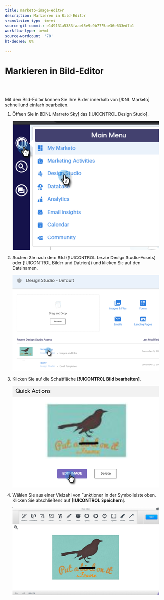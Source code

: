 ```yaml
---
title: marketo-image-editor
description: Markieren in Bild-Editor
translation-type: tm+mt
source-git-commit: e149133a5383faaef5e9c9b7775ae36e633ed7b1
workflow-type: tm+mt
source-wordcount: '70'
ht-degree: 0%

---
```



# Markieren in Bild-Editor

<br> 

Mit dem Bild-Editor können Sie Ihre Bilder innerhalb von [!DNL Marketo] schnell und einfach bearbeiten.

1. Öffnen Sie in [!DNL Marketo Sky] das [!UICONTROL Design Studio].

   ![Bild eins](/help/sky/assets/design-studio/marketo-image-editor/marketo-image-editor-1.png)

1. Suchen Sie nach dem Bild ([!UICONTROL Letzte Design Studio-Assets] oder [!UICONTROL Bilder und Dateien]) und klicken Sie auf den Dateinamen.

   ![Bild zwei](/help/sky/assets/design-studio/marketo-image-editor/marketo-image-editor-2.png)

1. Klicken Sie auf die Schaltfläche **[!UICONTROL Bild bearbeiten]**.

   ![Bild drei](/help/sky/assets/design-studio/marketo-image-editor/marketo-image-editor-3.png)

1. Wählen Sie aus einer Vielzahl von Funktionen in der Symbolleiste oben. Klicken Sie abschließend auf **[!UICONTROL Speichern]**.

   ![Bild vier](/help/sky/assets/design-studio/marketo-image-editor/marketo-image-editor-4.png)
